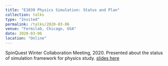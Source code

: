 ```yaml
---
title: "E1039 Physics Simulation: Status and Plan"
collection: talks
type: "Invited"
permalink: /talks/2020-03-06
venue: "Fermilab, Chicago, USA"
date: 2020-03-06
location: "Online"
---
```


SpinQuest Winter Collaboration Meeting, 2020. Presented about the status of simulation framework for physics study. [slides here](https://abinashpun.github.io/files/winter_collab_2020_part1.pdf)

<!--
[More information here](https://meetings.aps.org/Meeting/DNP20/Session/EM.7)
--->
